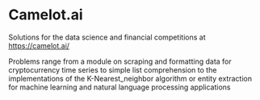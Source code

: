 # Camelot.ai
Solutions for the data science and financial competitions at https://camelot.ai/

Problems range from a module on scraping and formatting data for cryptocurrency time series
to simple list comprehension to the implementations of the K-Nearest_neighbor algorithm or entity extraction for machine learning and natural language processing applications
